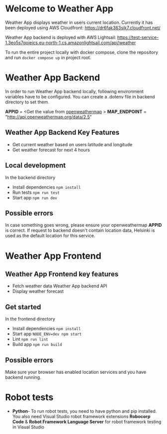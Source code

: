 # Welcome to Weather App

Weather App displays weather in users current location. Currently it has been deployed using AWS Cloudfront: https://dr6fak363sik7.cloudfront.net/

Weather App backend is deployed with AWS Lightsail: https://test-service-1.3eo5s7qoieics.eu-north-1.cs.amazonlightsail.com/api/weather

To run the entire project locally with docker compose, clone the repository and run
`docker compose up` in project root.

# Weather App Backend

In order to run Weather App backend locally, following environment variables have to be configured. You can create a .dotenv file in backend directory to set them.

**APPID** = <Get the value from [openweathermap](http://openweathermap.org/) >
**MAP_ENDPOINT** = "http://api.openweathermap.org/data/2.5"

## Weather App Backend Key Features

- Get current weather based on users latitude and longitude
- Get weather forecast for next 4 hours

## Local development
In the backend directory
- Install dependencies 
`npm install`
- Run tests
`npm run test`
 - Start app 
 `npm run dev`

## Possible errors

In case something goes wrong, please ensure your openweathermap **APPID** is correct. If request to backend doesn't contain location data, Helsinki is used as the default location for this service. 

# Weather App Frontend

## Weather App Frontend key features

- Fetch weather data Weather App backend API
- Display weather forecast

## Get started
In the frontend directory
- Install dependencies 
`npm install`
 - Start app 
 `NODE_ENV=dev npm start`
 - Lint
 `npm run lint`
 - Build app
 `npm run build`

## Possible errors

Make sure your browser has enabled location services and you have backend running.

# Robot tests

- **Python**- To run robot tests, you need to have python and pip installed. You also need Visual Studio robot framework extensions **Robocorp Code** & **Robot Framework Language Server** for robot framework testing in Visual Studio
